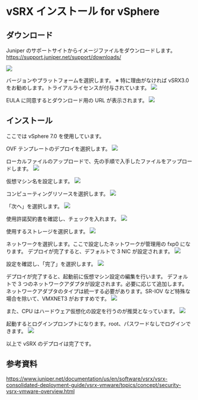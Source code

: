 # vSRX インストール for vSphere

## ダウンロード
Juniper のサポートサイトからイメージファイルをダウンロードします。
<a href="https://support.juniper.net/support/downloads/" target="_blank" rel="noopener noreferrer">https://support.juniper.net/support/downloads/</a>

![](https://publicmediastore.blob.core.windows.net/photo/srx/vsrx-download.png)

バージョンやプラットフォームを選択します。
※ 特に理由がなければ vSRX3.0 をお勧めします。トライアルライセンスが付与されています。
![](https://publicmediastore.blob.core.windows.net/photo/srx/vsrx-download2.png)

EULA に同意するとダウンロード用の URL が表示されます。
![](https://publicmediastore.blob.core.windows.net/photo/srx/vsrx-download3.png)

## インストール
ここでは vSphere 7.0 を使用しています。

OVF テンプレートのデプロイを選択します。
![](https://publicmediastore.blob.core.windows.net/photo/srx/vsrx-deploy1.png)

ローカルファイルのアップロードで、先の手順で入手したファイルをアップロードします。
![](https://publicmediastore.blob.core.windows.net/photo/srx/vsrx-deploy2.png)

仮想マシン名を設定します。
![](https://publicmediastore.blob.core.windows.net/photo/srx/vsrx-deploy3.png)

コンピューティングリソースを選択します。
![](https://publicmediastore.blob.core.windows.net/photo/srx/vsrx-deploy4.png)

「次へ」を選択します。
![](https://publicmediastore.blob.core.windows.net/photo/srx/vsrx-deploy5.png)

使用許諾契約書を確認し、チェックを入れます。
![](https://publicmediastore.blob.core.windows.net/photo/srx/vsrx-deploy6.png)

使用するストレージを選択します。
![](https://publicmediastore.blob.core.windows.net/photo/srx/vsrx-deploy7.png)

ネットワークを選択します。ここで設定したネットワークが管理用の fxp0 になります。
デプロイが完了すると、デフォルトで 3 NIC が設定されます。
![](https://publicmediastore.blob.core.windows.net/photo/srx/vsrx-deploy8.png)

設定を確認し、「完了」を選択します。
![](https://publicmediastore.blob.core.windows.net/photo/srx/vsrx-deploy9.png)

デプロイが完了すると、起動前に仮想マシン設定の編集を行います。
デフォルトで 3 つのネットワークアダプタが設定されます。必要に応じて追加します。
ネットワークアダプタのタイプは統一する必要があります。SR-IOV など特殊な場合を除いて、VMXNET3 がおすすめです。
![](https://publicmediastore.blob.core.windows.net/photo/srx/vsrx-deploy10.png)

また、CPU はハードウェア仮想化の設定を行うのが推奨となっています。
![](https://publicmediastore.blob.core.windows.net/photo/srx/vsrx-deploy11.png)

起動するとログインプロンプトになります。root、パスワードなしでログインできます。
![](https://publicmediastore.blob.core.windows.net/photo/srx/vsrx-deploy12.png)

以上で vSRX のデプロイは完了です。

## 参考資料
<a href="https://www.juniper.net/documentation/us/en/software/vsrx/vsrx-consolidated-deployment-guide/vsrx-vmware/topics/concept/security-vsrx-vmware-overview.html" target="_blank" rel="noopener noreferrer">https://www.juniper.net/documentation/us/en/software/vsrx/vsrx-consolidated-deployment-guide/vsrx-vmware/topics/concept/security-vsrx-vmware-overview.html</a>
